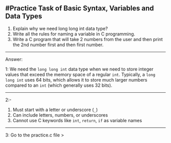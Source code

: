 #Practice Task of Basic Syntax, Variables and Data Types
---

1. Explain why we need long long int data type?
2. Write all the rules for naming a variable in C programming.
3. Write a C program that will take 2 numbers from the user and then print the 2nd number first and then first number.  

---

Answer: 

1: We need the `long long int` data type when we need to store integer values that exceed the memory space of a regular `int`. Typically, a `long long int` uses 64 bits, which allows it to store much larger numbers compared to an `int` (which generally uses 32 bits).

---

2:-
 1. Must start with a letter or underscore (`_`)
 2. Can include letters, numbers, or underscores
 3. Cannot use C keywords like `int`, `return`, `if` as variable names

---

3: Go to the practice.c file >